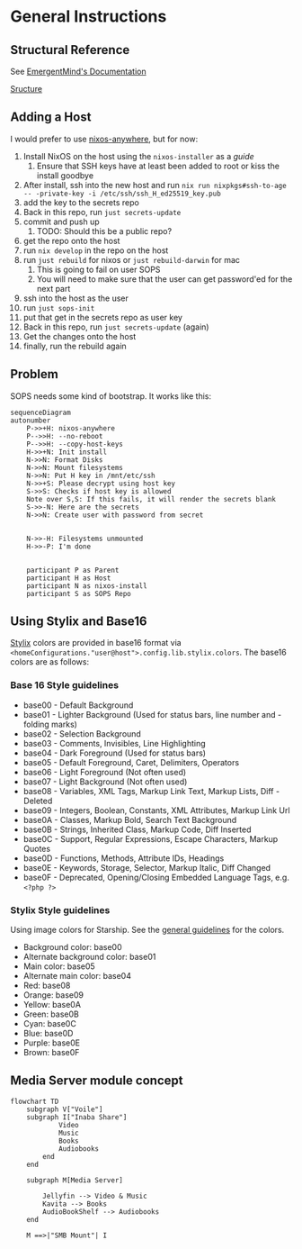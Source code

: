 # General Instructions

## Structural Reference

See [EmergentMind's Documentation](original/anatomy.md)

[Sructure](structure.adoc)

## Adding a Host

I would prefer to use [nixos-anywhere](https://nix-community.github.io/nixos-anywhere/), but for now:

1. Install NixOS on the host using the `nixos-installer` as a _guide_
   1. Ensure that SSH keys have at least been added to root or kiss the install goodbye
1. After install, ssh into the new host and run `nix run nixpkgs#ssh-to-age -- -private-key -i /etc/ssh/ssh_H_ed25519_key.pub`
1. add the key to the secrets repo
1. Back in this repo, run `just secrets-update`
1. commit and push up
   1. TODO: Should this be a public repo?
1. get the repo onto the host
1. run `nix develop` in the repo on the host
1. run `just rebuild` for nixos or `just rebuild-darwin` for mac
   1. This is going to fail on user SOPS
   1. You will need to make sure that the user can get password'ed for the next part
1. ssh into the host as the user
1. run `just sops-init`
1. put that get in the secrets repo as user key
1. Back in this repo, run `just secrets-update` (again)
1. Get the changes onto the host
1. finally, run the rebuild again


## Problem

SOPS needs some kind of bootstrap. It works like this:

```mermaid
sequenceDiagram
autonumber
    P->>+H: nixos-anywhere
    P-->>H: --no-reboot
    P-->>H: --copy-host-keys
    H->>+N: Init install
    N->>N: Format Disks
    N->>N: Mount filesystems
    N->>N: Put H key in /mnt/etc/ssh
    N->>+S: Please decrypt using host key
    S->>S: Checks if host key is allowed
    Note over S,S: If this fails, it will render the secrets blank
    S->>-N: Here are the secrets
    N->>N: Create user with password from secret


    N->>-H: Filesystems unmounted
    H->>-P: I'm done


    participant P as Parent
    participant H as Host
    participant N as nixos-install
    participant S as SOPS Repo
```

## Using Stylix and Base16

[Stylix](https://stylix.danth.me/) colors are provided in base16 format via `<homeConfigurations."user@host">.config.lib.stylix.colors`. The base16 colors are as follows:

### Base 16 Style guidelines

- base00 - Default Background
- base01 - Lighter Background (Used for status bars, line number and - folding marks)
- base02 - Selection Background
- base03 - Comments, Invisibles, Line Highlighting
- base04 - Dark Foreground (Used for status bars)
- base05 - Default Foreground, Caret, Delimiters, Operators
- base06 - Light Foreground (Not often used)
- base07 - Light Background (Not often used)
- base08 - Variables, XML Tags, Markup Link Text, Markup Lists, Diff - Deleted
- base09 - Integers, Boolean, Constants, XML Attributes, Markup Link Url
- base0A - Classes, Markup Bold, Search Text Background
- base0B - Strings, Inherited Class, Markup Code, Diff Inserted
- base0C - Support, Regular Expressions, Escape Characters, Markup Quotes
- base0D - Functions, Methods, Attribute IDs, Headings
- base0E - Keywords, Storage, Selector, Markup Italic, Diff Changed
- base0F - Deprecated, Opening/Closing Embedded Language Tags, e.g. `<?php ?>`

### Stylix Style guidelines

Using image colors for Starship. See the [general guidelines](https://stylix.danth.me/styling.html#images) for the colors.

- Background color: base00
- Alternate background color: base01
- Main color: base05
- Alternate main color: base04
- Red: base08
- Orange: base09
- Yellow: base0A
- Green: base0B
- Cyan: base0C
- Blue: base0D
- Purple: base0E
- Brown: base0F

## Media Server module concept
```mermaid
flowchart TD
    subgraph V["Voile"]
    subgraph I["Inaba Share"]
            Video
            Music
            Books
            Audiobooks
        end
    end

    subgraph M[Media Server]

        Jellyfin --> Video & Music
        Kavita --> Books
        AudioBookShelf --> Audiobooks
    end

    M ==>|"SMB Mount"| I
```